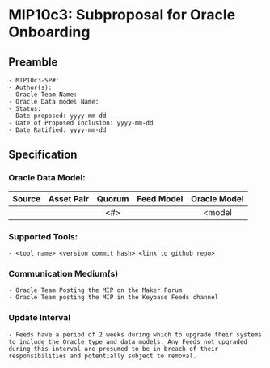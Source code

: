 # MIP10c3: Subproposal for Oracle Onboarding

## Preamble
```
- MIP10c3-SP#: 
- Author(s): 
- Oracle Team Name:
- Oracle Data model Name:
- Status: 
- Date proposed: yyyy-mm-dd
- Date of Proposed Inclusion: yyyy-mm-dd
- Date Ratified: yyyy-mm-dd
``` 

## Specification

### Oracle Data Model: 

|    Source     |  Asset Pair   | Quorum | Feed Model  | Oracle Model |
| :------------ | :------------ | :----: | :---------: | :----------: |
| <data source> |   <param>     |  <#>   |   <model>   |    <model    |


### Supported Tools: 
    - <tool name> <version commit hash> <link to github repo>

### Communication Medium(s)
	- Oracle Team Posting the MIP on the Maker Forum
	- Oracle Team posting the MIP in the Keybase Feeds channel

### Update Interval
	- Feeds have a period of 2 weeks during which to upgrade their systems to include the Oracle type and data models. Any Feeds not upgraded during this interval are presumed to be in breach of their responsibilities and potentially subject to removal.
